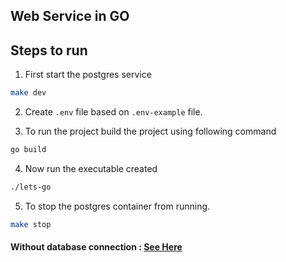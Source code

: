 ## Web Service in GO

## Steps to run

1.  First start the postgres service

```bash
make dev
```

2. Create `.env` file based on `.env-example` file.

3. To run the project build the project using following command

```bash
go build
```

4. Now run the executable created

```bash
./lets-go
```

5. To stop the postgres container from running.

```bash
make stop
```

#### Without database connection : [See Here](https://github.com/0xmatriksh/lets-go/tree/88ef82436ce614de6d2c107c58612d4d99dcd512)
